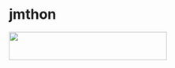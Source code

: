 # jmthon

<p align="left"><a href="https://heroku.com/deploy?template=https://github.com/9ppc/roz"> <img src="https://img.shields.io/badge/Deploy%20To%20Heroku-purple?style=for-the-badge&logo=heroku" width="320" height="58.45"/></a></p>

